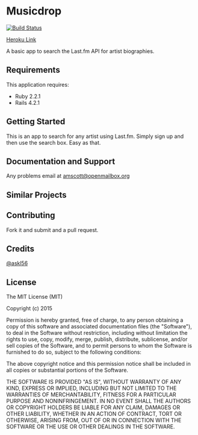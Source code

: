 Musicdrop
================
[![Build Status](https://travis-ci.org/askl56/MusicDrop.svg?branch=master)](https://travis-ci.org/askl56/MusicDrop)


[Heroku Link](http://musicdrop.herokuapp.com)

A basic app to search the Last.fm API for artist biographies.

Requirements
-------------

This application requires:

- Ruby 2.2.1
- Rails 4.2.1

Getting Started
---------------
This is an app to search for any artist using Last.fm. Simply sign up and then use the search box. Easy as that.

Documentation and Support
-------------------------
Any problems email at amscott@openmailbox.org

Similar Projects
----------------

Contributing
------------

Fork it and submit and a pull request.

Credits
-------
[@askl56](https://github.com/askl56)

License
-------

The MIT License (MIT)

Copyright (c) 2015

Permission is hereby granted, free of charge, to any person obtaining a copy
of this software and associated documentation files (the "Software"), to deal
in the Software without restriction, including without limitation the rights
to use, copy, modify, merge, publish, distribute, sublicense, and/or sell
copies of the Software, and to permit persons to whom the Software is
furnished to do so, subject to the following conditions:

The above copyright notice and this permission notice shall be included in
all copies or substantial portions of the Software.

THE SOFTWARE IS PROVIDED "AS IS", WITHOUT WARRANTY OF ANY KIND, EXPRESS OR
IMPLIED, INCLUDING BUT NOT LIMITED TO THE WARRANTIES OF MERCHANTABILITY,
FITNESS FOR A PARTICULAR PURPOSE AND NONINFRINGEMENT. IN NO EVENT SHALL THE
AUTHORS OR COPYRIGHT HOLDERS BE LIABLE FOR ANY CLAIM, DAMAGES OR OTHER
LIABILITY, WHETHER IN AN ACTION OF CONTRACT, TORT OR OTHERWISE, ARISING FROM,
OUT OF OR IN CONNECTION WITH THE SOFTWARE OR THE USE OR OTHER DEALINGS IN
THE SOFTWARE.
